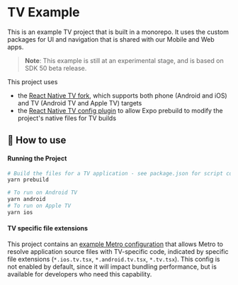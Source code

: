 # TV Example

This is an example TV project that is built in a monorepo. It uses the custom packages for UI and navigation that is shared with our Mobile and Web apps.

> **Note**: This example is still at an experimental stage, and is based on SDK 50 beta release.

This project uses

- the [React Native TV fork](https://github.com/react-native-tvos/react-native-tvos), which supports both phone (Android and iOS) and TV (Android TV and Apple TV) targets
- the [React Native TV config plugin](https://github.com/react-native-tvos/config-tv/tree/main/packages/config-tv) to allow Expo prebuild to modify the project's native files for TV builds

## 🚀 How to use

#### Running the Project

```sh
# Build the files for a TV application - see package.json for script contents
yarn prebuild

# To run on Android TV
yarn android
# To run on Apple TV
yarn ios
```

#### TV specific file extensions

This project contains an [example Metro configuration](./metro.config.js) that allows Metro to resolve application source files with TV-specific code, indicated by specific file extensions (`*.ios.tv.tsx`, `*.android.tv.tsx`, `*.tv.tsx`). This config is not enabled by default, since it will impact bundling performance, but is available for developers who need this capability.
